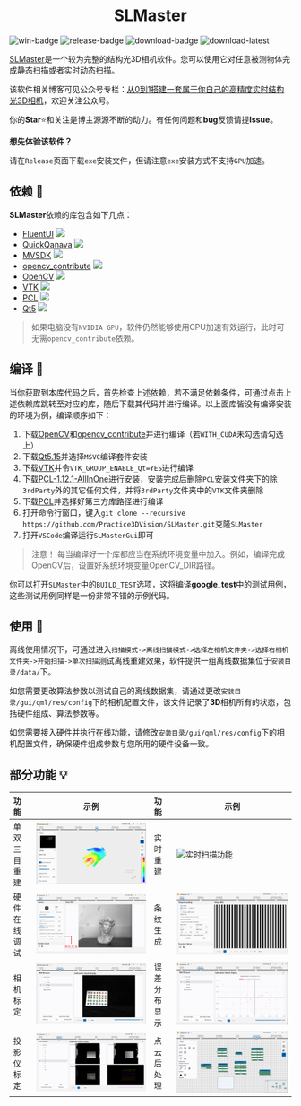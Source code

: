 <h1 align="center">
  SLMaster
</h1>

![win-badge] ![release-badge] ![download-badge] ![download-latest]

[win-badge]: https://github.com/Practice3DVision/SLMaster/workflows/Windows/badge.svg  "Windows"
[win-link]: https://github.com/Practice3DVision/SLMaster/actions/workflows/windows.yml  "Windows"
[release-badge]: https://img.shields.io/github/release/Practice3DVision/SLMaster.svg "Release status"
[release-link]: https://github.com/Practice3DVision/SLMaster/releases "Release status"
[download-badge]: https://img.shields.io/github/downloads/Practice3DVision/SLMaster/total.svg "Download status"
[download-link]: https://github.com/Practice3DVision/SLMaster/releases/latest "Download status"
[download-latest]: https://img.shields.io/github/downloads/Practice3DVision/SLMaster/latest/total.svg "latest status"

[SLMaster](https://github.com/Practice3DVision/SLMaster)是一个较为完整的结构光3D相机软件。您可以使用它对任意被测物体完成静态扫描或者实时动态扫描。

该软件相关博客可见公众号专栏：[从0到1搭建一套属于你自己的高精度实时结构光3D相机](https://mp.weixin.qq.com/s/E8K3892eNVJfgpMUHtf9Lw)，欢迎关注公众号。

你的**Star**⭐和关注是博主源源不断的动力。有任何问题和**bug**反馈请提**Issue**。

**想先体验该软件？**

请在`Release`页面下载`exe`安装文件，但请注意`exe`安装方式不支持`GPU`加速。

## 依赖 🍁
**SLMaster**依赖的库包含如下几点：
- [FluentUI](https://github.com/Practice3DVision/SLMaster/tree/master/FluentUI) <img src="https://img.shields.io/badge/项目内包含（部分代码进行了修改）-passing-rgb(0, 255, 0)" />
- [QuickQanava](https://github.com/cneben/QuickQanava/tree/2.4.1) <img src="https://img.shields.io/badge/项目内包含v2.4.1-passing-rgb(0, 255, 0)" />
- [MVSDK](https://www.irayple.com/cn/serviceSupport/downloadCenter/18?p=17) <img src="https://img.shields.io/badge/项目内包含v2.3.5-passing-rgb(0, 255, 0)" />
- [opencv_contribute](https://github.com/opencv/opencv_contrib.git) <img src="https://img.shields.io/badge/v4.8.0-passing-rgb(0, 255, 0)" />
- [OpenCV](https://github.com/opencv/opencv.git) <img src="https://img.shields.io/badge/v4.8.0-passing-rgb(0, 255, 0)" />
- [VTK](https://github.com/Kitware/VTK/tree/v9.2.0) <img src="https://img.shields.io/badge/v9.2.0-passing-rgb(0, 255, 0)" />
- [PCL](https://github.com/PointCloudLibrary/pcl/tree/pcl-1.12.1) <img src="https://img.shields.io/badge/v1.12.1-passing-rgb(0, 255, 0)" /> 
- [Qt5](https://doc.qt.io/qt-5/index.html) <img src="https://img.shields.io/badge/v5.15.14-passing-rgb(0, 255, 0)" />

> 如果电脑没有`NVIDIA GPU`，软件仍然能够使用CPU加速有效运行，此时可无需`opencv_contribute`依赖。

## 编译 🚀
当你获取到本库代码之后，首先检查上述依赖，若不满足依赖条件，可通过点击上述依赖库跳转至对应的库，随后下载其代码并进行编译。以上面库皆没有编译安装的环境为例，编译顺序如下：

1. 下载[OpenCV](https://github.com/opencv/opencv.git)和[opencv_contribute](https://github.com/opencv/opencv_contrib.git)并进行编译（若`WITH_CUDA`未勾选请勾选上）
2. 下载[Qt5.15](https://doc.qt.io/qt-5/index.html)并选择`MSVC`编译套件安装
3. 下载[VTK](https://github.com/Kitware/VTK/tree/v9.2.0)并令`VTK_GROUP_ENABLE_Qt=YES`进行编译
4. 下载[PCL-1.12.1-AllInOne](https://github.com/PointCloudLibrary/pcl/releases)进行安装，安装完成后删除`PCL`安装文件夹下的除`3rdParty`外的其它任何文件，并将`3rdParty`文件夹中的`VTK`文件夹删除
5. 下载[PCL](https://github.com/PointCloudLibrary/pcl/tree/pcl-1.12.1)并选择好第三方库路径进行编译
6. 打开命令行窗口，键入`git clone --recursive https://github.com/Practice3DVision/SLMaster.git`克隆`SLMaster`
7. 打开`VSCode`编译运行`SLMasterGui`即可

> 注意！
> 每当编译好一个库都应当在系统环境变量中加入。例如，编译完成OpenCV后，设置好系统环境变量OpenCV_DIR路径。


你可以打开`SLMaster`中的`BUILD_TEST`选项，这将编译**google_test**中的测试用例，这些测试用例同样是一份非常不错的示例代码。
## 使用 🌈

离线使用情况下，可通过进入`扫描模式->离线扫描模式->选择左相机文件夹->选择右相机文件夹->开始扫描->单次扫描`测试离线重建效果，软件提供一组离线数据集位于`安装目录/data/`下。

如您需要更改算法参数以测试自己的离线数据集，请通过更改`安装目录/gui/qml/res/config`下的相机配置文件，该文件记录了**3D**相机所有的状态，包括硬件组成、算法参数等。

如您需要接入硬件并执行在线功能，请修改`安装目录/gui/qml/res/config`下的相机配置文件，确保硬件组成参数与您所用的硬件设备一致。
## 部分功能  💡

|功能|示例|功能|示例|
|:-|-|:-|-|
|单双三目重建|![在线扫描功能](doc/online_scan.png)|实时重建|![实时扫描功能](doc/04.gif)|
|硬件在线调试|![十字线校准功能](doc/tenline.png)|条纹生成|![条纹生成功能](doc/stripe_create.png)|
|相机标定|![离线相机标定功能](doc/calibration.png)|误差分布显示|![标定误差分布图显示功能](doc/error_distribute.png)|
|投影仪标定|![在线投影仪标定功能](doc/online_calinbration.png)|点云后处理|![后处理功能](doc/post_process.png)|
